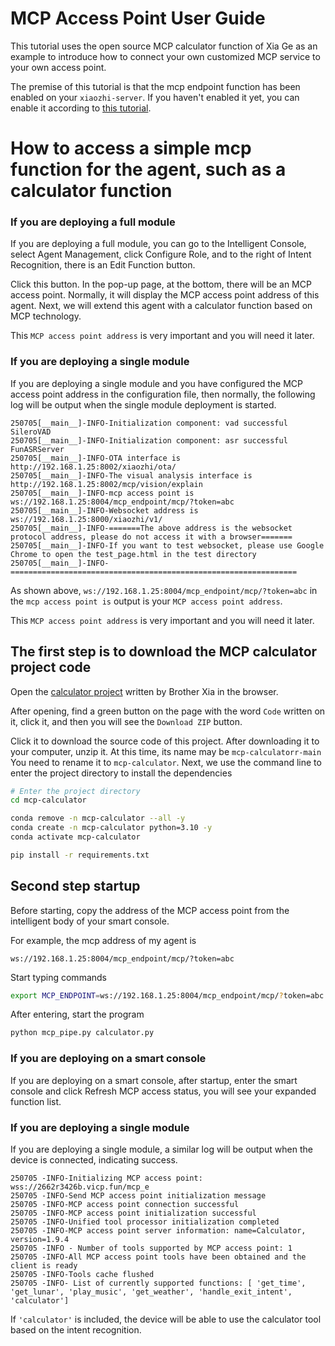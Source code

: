# MCP Access Point User Guide

This tutorial uses the open source MCP calculator function of Xia Ge as an example to introduce how to connect your own customized MCP service to your own access point.

The premise of this tutorial is that the mcp endpoint function has been enabled on your `xiaozhi-server`. If you haven't enabled it yet, you can enable it according to [this tutorial](./mcp-endpoint-enable.md).

# How to access a simple mcp function for the agent, such as a calculator function

### If you are deploying a full module
If you are deploying a full module, you can go to the Intelligent Console, select Agent Management, click Configure Role, and to the right of Intent Recognition, there is an Edit Function button.

Click this button. In the pop-up page, at the bottom, there will be an MCP access point. Normally, it will display the MCP access point address of this agent. Next, we will extend this agent with a calculator function based on MCP technology.

This `MCP access point address` is very important and you will need it later.

### If you are deploying a single module
If you are deploying a single module and you have configured the MCP access point address in the configuration file, then normally, the following log will be output when the single module deployment is started.
```
250705[__main__]-INFO-Initialization component: vad successful SileroVAD
250705[__main__]-INFO-Initialization component: asr successful FunASRServer
250705[__main__]-INFO-OTA interface is http://192.168.1.25:8002/xiaozhi/ota/
250705[__main__]-INFO-The visual analysis interface is http://192.168.1.25:8002/mcp/vision/explain
250705[__main__]-INFO-mcp access point is ws://192.168.1.25:8004/mcp_endpoint/mcp/?token=abc
250705[__main__]-INFO-Websocket address is ws://192.168.1.25:8000/xiaozhi/v1/
250705[__main__]-INFO-=======The above address is the websocket protocol address, please do not access it with a browser=======
250705[__main__]-INFO-If you want to test websocket, please use Google Chrome to open the test_page.html in the test directory
250705[__main__]-INFO-================================================================
```

As shown above, `ws://192.168.1.25:8004/mcp_endpoint/mcp/?token=abc` in the `mcp access point is` output is your `MCP access point address`.

This `MCP access point address` is very important and you will need it later.

## The first step is to download the MCP calculator project code

Open the [calculator project](https://github.com/78/mcp-calculator) written by Brother Xia in the browser.

After opening, find a green button on the page with the word `Code` written on it, click it, and then you will see the `Download ZIP` button.

Click it to download the source code of this project. After downloading it to your computer, unzip it. At this time, its name may be `mcp-calculatorr-main`
You need to rename it to `mcp-calculator`. Next, we use the command line to enter the project directory to install the dependencies


```bash
# Enter the project directory
cd mcp-calculator

conda remove -n mcp-calculator --all -y
conda create -n mcp-calculator python=3.10 -y
conda activate mcp-calculator

pip install -r requirements.txt
```

## Second step startup

Before starting, copy the address of the MCP access point from the intelligent body of your smart console.

For example, the mcp address of my agent is
```
ws://192.168.1.25:8004/mcp_endpoint/mcp/?token=abc
```

Start typing commands

```bash
export MCP_ENDPOINT=ws://192.168.1.25:8004/mcp_endpoint/mcp/?token=abc
```

After entering, start the program

```bash
python mcp_pipe.py calculator.py
```

### If you are deploying on a smart console
If you are deploying on a smart console, after startup, enter the smart console and click Refresh MCP access status, you will see your expanded function list.

### If you are deploying a single module
If you are deploying a single module, a similar log will be output when the device is connected, indicating success.

```
250705 -INFO-Initializing MCP access point: wss://2662r3426b.vicp.fun/mcp_e
250705 -INFO-Send MCP access point initialization message
250705 -INFO-MCP access point connection successful
250705 -INFO-MCP access point initialization successful
250705 -INFO-Unified tool processor initialization completed
250705 -INFO-MCP access point server information: name=Calculator, version=1.9.4
250705 -INFO - Number of tools supported by MCP access point: 1
250705 -INFO-All MCP access point tools have been obtained and the client is ready
250705 -INFO-Tools cache flushed
250705 -INFO- List of currently supported functions: [ 'get_time', 'get_lunar', 'play_music', 'get_weather', 'handle_exit_intent', 'calculator']
```
If `'calculator'` is included, the device will be able to use the calculator tool based on the intent recognition.
